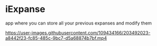 # iExpanse
app where you can store all your previous expanses and modify them 

https://user-images.githubusercontent.com/109434166/203492023-a8442f23-fc85-485c-9bc7-d5a68874b7bf.mp4
